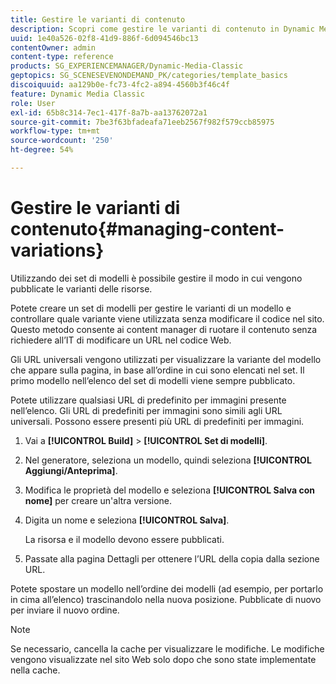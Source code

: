 ```yaml
---
title: Gestire le varianti di contenuto
description: Scopri come gestire le varianti di contenuto in Dynamic Media Classic.
uuid: 1e40a526-02f8-41d9-886f-6d094546bc13
contentOwner: admin
content-type: reference
products: SG_EXPERIENCEMANAGER/Dynamic-Media-Classic
geptopics: SG_SCENESEVENONDEMAND_PK/categories/template_basics
discoiquuid: aa129b0e-fc73-4fc2-a894-4560b3f46c4f
feature: Dynamic Media Classic
role: User
exl-id: 65b8c314-7ec1-417f-8a7b-aa13762072a1
source-git-commit: 7be3f63bfadeafa71eeb2567f982f579ccb85975
workflow-type: tm+mt
source-wordcount: '250'
ht-degree: 54%

---
```


# Gestire le varianti di contenuto{#managing-content-variations}

Utilizzando dei set di modelli è possibile gestire il modo in cui vengono pubblicate le varianti delle risorse.

Potete creare un set di modelli per gestire le varianti di un modello e controllare quale variante viene utilizzata senza modificare il codice nel sito. Questo metodo consente ai content manager di ruotare il contenuto senza richiedere all’IT di modificare un URL nel codice Web.

Gli URL universali vengono utilizzati per visualizzare la variante del modello che appare sulla pagina, in base all’ordine in cui sono elencati nel set. Il primo modello nell’elenco del set di modelli viene sempre pubblicato.

Potete utilizzare qualsiasi URL di predefinito per immagini presente nell’elenco. Gli URL di predefiniti per immagini sono simili agli URL universali. Possono essere presenti più URL di predefiniti per immagini.

1. Vai a **[!UICONTROL Build]** > **[!UICONTROL Set di modelli]**.
1. Nel generatore, seleziona un modello, quindi seleziona **[!UICONTROL Aggiungi/Anteprima]**.
1. Modifica le proprietà del modello e seleziona **[!UICONTROL Salva con nome]** per creare un&#39;altra versione.
1. Digita un nome e seleziona **[!UICONTROL Salva]**.

   La risorsa e il modello devono essere pubblicati.

1. Passate alla pagina Dettagli per ottenere l’URL della copia dalla sezione URL.

Potete spostare un modello nell’ordine dei modelli (ad esempio, per portarlo in cima all’elenco) trascinandolo nella nuova posizione. Pubblicate di nuovo per inviare il nuovo ordine.

>[!NOTE]
>
>Se necessario, cancella la cache per visualizzare le modifiche. Le modifiche vengono visualizzate nel sito Web solo dopo che sono state implementate nella cache.
